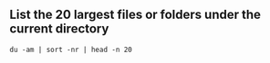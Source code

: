 ## List the 20 largest files or folders under the current directory

    du -am | sort -nr | head -n 20